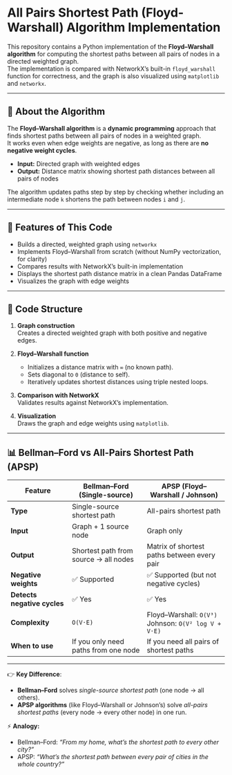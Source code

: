 # All Pairs Shortest Path (Floyd-Warshall) Algorithm Implementation

This repository contains a Python implementation of the **Floyd–Warshall algorithm** for computing the shortest paths between all pairs of nodes in a directed weighted graph.  
The implementation is compared with NetworkX’s built-in `floyd_warshall` function for correctness, and the graph is also visualized using `matplotlib` and `networkx`.

---

## 📌 About the Algorithm

The **Floyd–Warshall algorithm** is a **dynamic programming** approach that finds shortest paths between all pairs of nodes in a weighted graph.  
It works even when edge weights are negative, as long as there are **no negative weight cycles**.

- **Input:** Directed graph with weighted edges  
- **Output:** Distance matrix showing shortest path distances between all pairs of nodes  

The algorithm updates paths step by step by checking whether including an intermediate node `k` shortens the path between nodes `i` and `j`.

---

## 🚀 Features of This Code

- Builds a directed, weighted graph using `networkx`  
- Implements Floyd–Warshall from scratch (without NumPy vectorization, for clarity)  
- Compares results with NetworkX’s built-in implementation  
- Displays the shortest path distance matrix in a clean Pandas DataFrame  
- Visualizes the graph with edge weights  

---

## 🧩 Code Structure

1. **Graph construction**  
   Creates a directed weighted graph with both positive and negative edges.  

2. **Floyd–Warshall function**  
   - Initializes a distance matrix with `∞` (no known path).  
   - Sets diagonal to `0` (distance to self).  
   - Iteratively updates shortest distances using triple nested loops.  

3. **Comparison with NetworkX**  
   Validates results against NetworkX’s implementation.  

4. **Visualization**  
   Draws the graph and edge weights using `matplotlib`.

---

## 📊 Bellman–Ford vs All-Pairs Shortest Path (APSP)

| Feature                  | **Bellman–Ford** (Single-source) | **APSP (Floyd–Warshall / Johnson)** |
|---------------------------|----------------------------------|-------------------------------------|
| **Type**                 | Single-source shortest path      | All-pairs shortest path             |
| **Input**                | Graph + 1 source node            | Graph only                          |
| **Output**               | Shortest path from source → all nodes | Matrix of shortest paths between every pair |
| **Negative weights**      | ✅ Supported                    | ✅ Supported (but not negative cycles) |
| **Detects negative cycles** | ✅ Yes                         | ✅ Yes                               |
| **Complexity**            | `O(V·E)`                        | Floyd–Warshall: `O(V³)` <br> Johnson: `O(V² log V + V·E)` |
| **When to use**           | If you only need paths from one node | If you need all pairs of shortest paths |

---

👉 **Key Difference**:  
- **Bellman–Ford** solves *single-source shortest path* (one node → all others).  
- **APSP algorithms** (like Floyd–Warshall or Johnson’s) solve *all-pairs shortest paths* (every node → every other node) in one run.  

⚡ **Analogy:**  
- Bellman–Ford: *“From my home, what’s the shortest path to every other city?”*  
- APSP: *“What’s the shortest path between every pair of cities in the whole country?”*


